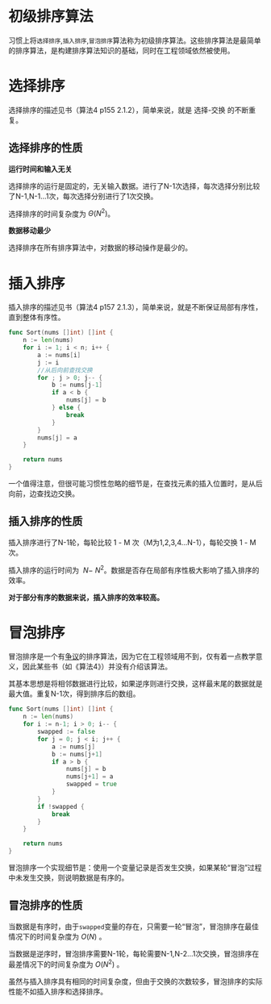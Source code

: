 # 初级排序算法

习惯上将`选择排序`,`插入排序`,`冒泡排序`算法称为初级排序算法。这些排序算法是最简单的排序算法，是构建排序算法知识的基础，同时在工程领域依然被使用。

# 选择排序

选择排序的描述见书（算法4 p155 2.1.2），简单来说，就是 选择-交换 的不断重复。

## 选择排序的性质

**运行时间和输入无关** 

选择排序的运行是固定的，无关输入数据。进行了N-1次选择，每次选择分别比较了N-1,N-1...1次，每次选择分别进行了1次交换。

选择排序的时间复杂度为 $Θ(N^2)$。

**数据移动最少**

选择排序在所有排序算法中，对数据的移动操作是最少的。

# 插入排序

插入排序的描述见书（算法4 p157 2.1.3），简单来说，就是不断保证局部有序性，直到整体有序性。

```go
func Sort(nums []int) []int {
	n := len(nums)
	for i := 1; i < n; i++ {
		a := nums[i]
		j := i
		//从后向前查找交换
		for ; j > 0; j-- {
			b := nums[j-1]
			if a < b {
				nums[j] = b
			} else {
				break
			}
		}
		nums[j] = a
	}

	return nums
}
```

一个值得注意，但很可能习惯性忽略的细节是，在查找元素的插入位置时，是从后向前，边查找边交换。

## 插入排序的性质

插入排序进行了N-1轮，每轮比较 1 - M 次（M为1,2,3,4...N-1），每轮交换 1 - M 次。

插入排序的运行时间为 $~N - ~N^2$。数据是否存在局部有序性极大影响了插入排序的效率。

**对于部分有序的数据来说，插入排序的效率较高。**

# 冒泡排序

冒泡排序是一个有[争议](https://en.wikipedia.org/wiki/Bubble_sort#Use)的排序算法，因为它在工程领域用不到，仅有着一点教学意义，因此某些书（如《算法4》）并没有介绍该算法。

其基本思想是将相邻数据进行比较，如果逆序则进行交换，这样最末尾的数据就是最大值。重复N-1次，得到排序后的数组。

```go
func Sort(nums []int) []int {
	n := len(nums)
	for i := n-1; i > 0; i-- {
        swapped := false
		for j = 0; j < i; j++ {
            a := nums[j]
            b := nums[j+1]
			if a > b {
				nums[j] = b
                nums[j+1] = a
                swapped = true
			}
		}
		if !swapped {
            break
        }
	}

	return nums
}
```

冒泡排序一个实现细节是：使用一个变量记录是否发生交换，如果某轮“冒泡”过程中未发生交换，则说明数据是有序的。

## 冒泡排序的性质

当数据是有序时，由于`swapped`变量的存在，只需要一轮“冒泡”，冒泡排序在最佳情况下的时间复杂度为 $O(N)$ 。

当数据是逆序时，冒泡排序需要N-1轮，每轮需要N-1,N-2...1次交换，冒泡排序在最差情况下的时间复杂度为 $O(N^2)$ 。

虽然与插入排序具有相同的时间复杂度，但由于交换的次数较多，冒泡排序的实际性能不如插入排序和选择排序。

